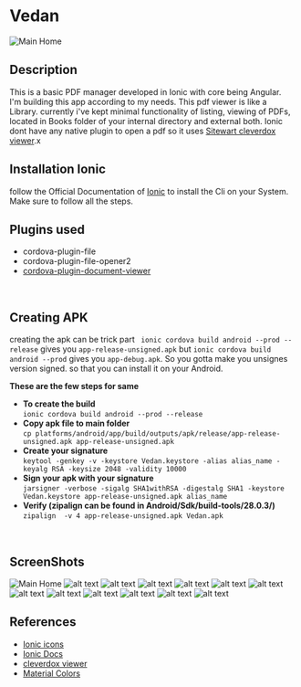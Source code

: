 # Vedan

![Main Home](src/assets/vadan-screen.jpg?raw=true "Title")

## Description
This is a basic PDF manager developed in Ionic with core being Angular.<br>
I'm building this app according to my needs. This pdf viewer is like a Library. currently i've kept minimal functionality of listing, viewing of PDFs, located in Books folder of your internal directory and external both. Ionic dont have any native plugin to open a pdf so it uses [Sitewart cleverdox viewer](https://play.google.com/store/apps/details?id=de.sitewaerts.cleverdox.viewer).x
</br>

## Installation Ionic
follow the Official Documentation of [Ionic](https://ionicframework.com/docs/installation/cli) to install the Cli on your System. Make sure to follow all the steps.
</br>

## Plugins used
- cordova-plugin-file
- cordova-plugin-file-opener2
- [cordova-plugin-document-viewer](https://github.com/sitewaerts/cordova-plugin-document-viewer)
</br>

## Creating APK
creating the apk can be trick part
` ionic cordova build android --prod --release` gives you `app-release-unsigned.apk` but `ionic cordova build android --prod` gives you `app-debug.apk`. So you gotta make you unsignes version signed. so that you can install it on your Android.</br>

**These are the few steps for same**</br>
 - **To create the build**</br>
 `ionic cordova build android --prod --release`
 - **Copy apk file to main folder**</br>
 `cp platforms/android/app/build/outputs/apk/release/app-release-unsigned.apk app-release-unsigned.apk`
 - **Create your signature**</br>
 `keytool -genkey -v -keystore Vedan.keystore -alias alias_name -keyalg RSA -keysize 2048 -validity 10000`
 - **Sign your apk with your signature**</br>
 `jarsigner -verbose -sigalg SHA1withRSA -digestalg SHA1 -keystore Vedan.keystore app-release-unsigned.apk alias_name`
 - **Verify (zipalign can be found in Android/Sdk/build-tools/28.0.3/)**</br>
 `zipalign  -v 4 app-release-unsigned.apk Vedan.apk`
</br>

## ScreenShots
![Main Home](/src/assets/dark_create_folder.jpg?raw=true "Title")
![alt text](/src/assets/dark_home_select.jpg?raw=true "Title")
![alt text](/src/assets/dark_import-2.jpg?raw=true "Title")
![alt text](/src/assets/dark_import.jpg?raw=true "Title")
![alt text](/src/assets/dark_side_view.jpg?raw=true "Title")
![alt text](/src/assets/dark_slide_options.jpg?raw=true "Title")
![alt text](/src/assets/dark_trash.jpg?raw=true "Title")
![alt text](/src/assets/light_create_folder.jpg?raw=true "Title")
![alt text](/src/assets/light_home_select.jpg?raw=true "Title")
![alt text](/src/assets/light_import-2.jpg?raw=true "Title")
![alt text](/src/assets/light_import.jpg?raw=true "Title")
![alt text](/src/assets/light_side_view.jpg?raw=true "Title")
![alt text](/src/assets/light_trash.jpg?raw=true "Title")
</br>

## References
- [Ionic icons](https://ionicframework.com/docs/v3/ionicons/)
- [Ionic Docs](https://ionicframework.com/docs/components)
- [cleverdox viewer](https://play.google.com/store/apps/details?id=de.sitewaerts.cleverdox.viewer)
- [Material Colors](https://material-ui.com/customization/color/)
